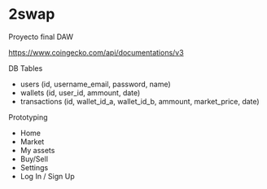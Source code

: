 # 2swap
Proyecto final DAW

https://www.coingecko.com/api/documentations/v3

DB Tables
- users (id, username_email, password, name)
- wallets (id, user_id, ammount, date)
- transactions (id, wallet_id_a, wallet_id_b, ammount, market_price, date)

Prototyping
- Home
- Market
- My assets
- Buy/Sell
- Settings
- Log In / Sign Up